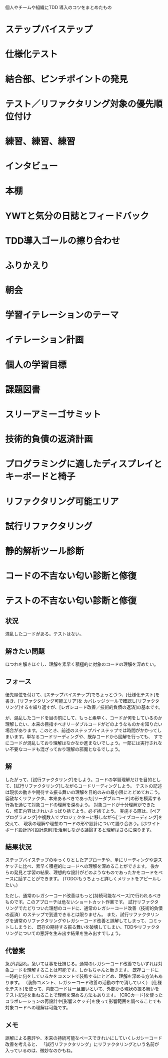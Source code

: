 個人やチームや組織にTDD 導入のコツをまとめたもの

# ステップバイステップ

# 仕様化テスト

# 結合部、ピンチポイントの発見

# テスト／リファクタリング対象の優先順位付け

# 練習、練習、練習

# インタビュー

# 本棚

# YWTと気分の日誌とフィードバック

# TDD導入ゴールの擦り合わせ

# ふりかえり

# 朝会

# 学習イテレーションのテーマ

# イテレーション計画

# 個人の学習目標

# 課題図書

# スリーアミーゴサミット

# 技術的負債の返済計画

# プログラミングに適したディスプレイとキーボードと椅子

# リファクタリング可能エリア

# 試行リファクタリング

# 静的解析ツール診断

# コードの不吉ない匂い診断と修復

# テストの不吉ない匂い診断と修復

## 状況
混乱したコードがある。テストはない。

## 解きたい問題
ほつれを解きほぐし、理解を素早く積極的に対象のコードの理解を深めたい。

## フォース
優先順位を付けて、[ステップバイステップ]でちょっとづつ、[仕様化テスト]を書き、[リファクタリング可能エリア]を
カバレッジツールで確認し[リファクタリング]するを繰り返すが、[レガシコード改善／技術的負債の返済]の基本です。

が、混乱したコードを目の前にして、もっと素早く、コードが何をしているのか理解したい、本来の目指すべきリーダブルコードがどのようなものかを知りたい場合があります。このとき、前述のステップバイステップでは時間がかかってしまいます。単なるコードリーディングや、既存コードから図解を行っても、
すでにコードが混乱しており理解はなかなか進まないでしょう。一部には実行されない不要なコードも混ざっており理解の邪魔となるでしょう。

## 解
したがって、[試行ファクタリング]をしよう。コードの学習理解だけを目的として、[試行リファクタリング]しながらコードリーディングしよう。
テストの記述は現状の動きや期待する振る舞いの理解を目的のみの最小限にとどめておこう。
容赦なくリファクタ、本来あるべきであった[リーダブルコード]の形を模索する行為を通じて対象コードの理解を深めよう。
対象コードが十分理解ができたら、修正内容はきれいさっぱり捨てよう。必ず捨てよう。
実施する際は、[ペアプログラミング]や複数人でプロジェクターに移しながら[ライブコーディング]を交えて、
現状の理解や理想のコードの形や設計について語り合おう。[ホワイトボード設計]や[設計原則]を活用しながら議論すると理解はさらに深ります。

## 結果状況
ステップバイステップのゆっくりとしたアプローチや、単にリーディングや逆スケッチに比べ、素早く積極的にコードへの理解を深めることができます。
後からの発見と学習の結果、理想的な設計がどのようなものであったかをコードをベースに話すことができます。
(TODO:もうちょっと詳しくメリットをアピールしたい。)

ただし、通常のレガシーコード改善はもっと[持続可能なペース]で行われるべきものです。このアプローチは危ないショートカット作業です。
試行リファクタリングでたどりついた理想のコードに、通常のレガシーコード改善（技術的負債の返済）のステップで到達できるとは限りません。
また、試行リファクタリングを通常のリファクタリングやレガシーコード改善と誤解してしまって、コミットししまうと、
既存の期待する振る舞いを破壊してしまい、TDDやリファクタリングについての悪評を生み出す結果を生み出すでしょう。

## 代替案
急がば回れ。急いては事を仕損じる。通常のレガシーコード改善でもいずれは対象コードを理解することは可能です。しかもちゃんと動きます。
既存コードに一時的に何をしているかをコメントで装飾するにとどめ、理解を深める方法もあります。
（装飾コメント、レガシーコード改善の活動の中で消していく）
[仕様化テスト]を使って、内部コードは一旦置いといて、外部から現状の振る舞いをテスト記述を重ねることで理解を深める方法もあります。
[CRCカード]を使ったコラボレーションの再設計や[影響スケッチ]を使って影響範囲を調べることでも対象コードへの理解は可能です。


## メモ
誤解による悪評や、本来の持続可能なペースできれいにしていくレガシーコード改善を考えると、
「試行リファクタリング」にリファクタリングという名前が入っているのは、微妙なのかもね。
